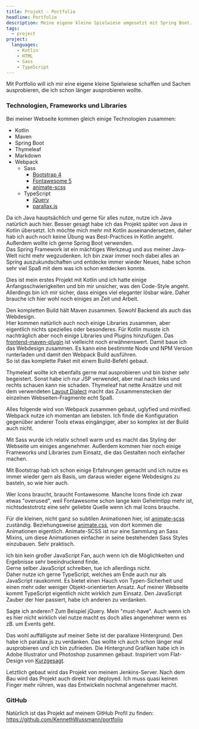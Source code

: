 ```yaml
---
title: Projekt - Portfolio
headline: Portfolio
description: Meine eigene kleine Spielwiese umgesetzt mit Spring Boot. Inklusive Kontaktformular und eigenem Captcha.
tags: 
  - project
project:
  languages:
    - Kotlin
    - HTML
    - Sass
    - TypeScript
---
```

Mit Portfolio will ich mir eine eigene kleine Spielwiese schaffen und Sachen ausprobieren, die ich schon länger ausprobieren wollte.

### Technologien, Frameworks und Libraries

Bei meiner Webseite kommen gleich einige Technologien zusammen:

* Kotlin
* Maven
* Spring Boot
* Thymeleaf
* Markdown
* Webpack
    * Sass
        * [Bootstrap 4](https://getbootstrap.com/)
        * [Fontawesome 5](https://fontawesome.com/)
        * [animate-scss](https://github.com/geoffgraham/animate.scss)
    * TypeScript
        * [jQuery](https://jquery.com/)
        * [parallax.js](https://github.com/wagerfield/parallax)

Da ich Java hauptsächlich und gerne für alles nutze, nutze ich Java natürlich auch hier.
Besser gesagt habe ich das Projekt später von Java in Kotlin übersetzt. Ich möchte mich mehr mit Kotlin
auseinandersetzen, daher hab ich auch noch keine Übung was Best-Practices in Kotlin angeht.
Außerdem wollte ich gerne Spring Boot verwenden.<br />
Das Spring Framework ist ein mächtiges Werkzeug und aus meiner Java-Welt nicht mehr wegzudenken.
Ich bin zwar immer noch dabei alles an Spring auszukundschaften und entdecke immer wieder Neues,
habe schon sehr viel Spaß mit dem was ich schon entdecken konnte.

Dies ist mein erstes Projekt mit Kotlin und ich hatte einige Anfangsschwierigkeiten und bin mir unsicher,
was den Code-Style angeht. Allerdings bin ich mir sicher, dass einiges viel eleganter lösbar wäre.
Daher brauche ich hier wohl noch einiges an Zeit und Arbeit.

Den kompletten Build hält Maven zusammen. Sowohl Backend als auch das Webdesign.<br />
Hier kommen natürlich auch noch einige Libraries zusammen, aber eigentlich nichts spezielles oder
besonderes. Für Kotlin musste ich nachträglich aber noch einige Libraries und Plugins hinzufügen.
Das [frontend-maven-plugin](https://github.com/eirslett/frontend-maven-plugin)
ist vielleicht noch erwähnenswert. Damit baue ich das Webdesign zusammen. Es kann eine bestimmte
Node und NPM Version runterladen und damit den Webpack Build ausführen.<br />
So ist das komplette Paket mit einem Build-Befehl gebaut.

Thymeleaf wollte ich ebenfalls gerne mal ausprobieren und bin bisher sehr begeistert.
Sonst habe ich nur JSP verwendet, aber mal nach links und rechts schauen kann nie schaden.
Thymeleaf hat nette Ansätze und mit dem verwendeten
[Layout Dialect](https://github.com/ultraq/thymeleaf-layout-dialect)
macht das Zusammenstecken der einzelnen Webseiten-Fragmente echt Spaß.

Alles folgende wird von Webpack zusammen gebaut, uglyfied und minified.<br />
Webpack nutze ich momentan am liebsten. Ich finde die Konfiguration gegenüber anderer Tools etwas
eingängiger, aber so komplex ist der Build auch nicht.

Mit Sass wurde ich relativ schnell warm und es macht das Styling der Webseite um einiges angenehmer.
Außerdem kommen hier noch einige Frameworks und Libraries zum Einsatz, die das Gestalten noch einfacher machen.<br/>

Mit Bootstrap hab ich schon einige Erfahrungen gemacht und ich nutze es immer wieder gern als Basis,
um daraus wieder eigene Webdesigns zu basteln, so wie hier auch.<br />

Wer Icons braucht, braucht Fontawesome. Manche Icons finde ich zwar etwas "overused", weil Fontawesome schon
lange kein Geheimtipp mehr ist, nichtsdestotrotz eine sehr geliebte Quelle wenn ich mal Icons brauche.<br/>

Für die kleinen, nicht ganz so subtilen Animationen hier, ist [animate-scss](https://github.com/geoffgraham/animate.scss) zuständig.
Beziehungsweise [animate.css](https://github.com/daneden/animate.css), von dort
kommen die Animationen eigentlich. Animate-SCSS ist nur eine Sammlung an Sass Mixins, um diese Animationen einfacher
in seine bestehenden Sass Styles einzubauen. Sehr praktisch.

Ich bin kein großer JavaScript Fan, auch wenn ich die Möglichkeiten und Ergebnisse sehr beeindruckend finde.<br />
Gerne selber JavaScript schreiben, tue ich allerdings nicht. <br />
Daher nutze ich gerne TypeScript, welches am Ende auch nur als JavaScript rauskommt. Es bietet einen Hauch
von Typen-Sicherheit und einen mehr oder weniger Objekt-orientierten Ansatz. Auf meiner Webseite kommt
TypeScript eigentlich nicht wirklich zum Einsatz. Den JavaScript Zauber der hier passiert, habe ich anderen
zu verdanken.<br />

Sagte ich anderen? Zum Beispiel jQuery. Mein "must-have". Auch wenn ich es hier nicht wirklich viel nutze
macht es doch alles angenehmer wenn es zB. um Events geht.<br />

Das wohl auffälligste auf meiner Seite ist der parallaxe Hintergrund. Den habe ich parallax.js zu verdanken.
Das wollte ich auch schon länger mal ausprobieren und ich bin zufrieden. Die Hintergrund Grafiken habe ich
in Adobe Illustrator und Photoshop zusammen gebaut. Inspiriert vom Flat-Design von
[Kurzgesagt](https://www.youtube.com/user/Kurzgesagt).

Letztlich gebaut wird das Projekt von meinem Jenkins-Server. Nach dem Bau wird das Projekt auch direkt
hier deployed. Ich muss quasi keinen Finger mehr rühren, was das Entwickeln nochmal angenehmer macht.

### GitHub
Natürlich ist das Projekt auf meinem GitHub Profil zu finden:
https://github.com/KennethWussmann/portfolio
